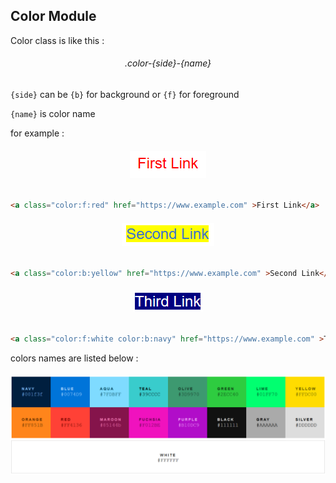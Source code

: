 ## Color Module

Color class is like this :

<h6 align="center">
.color-{side}-{name}
</h6>

`{side}` can be `{b}` for background or `{f}` for foreground

`{name}` is color name


for example :

<h6 align="center">
  <img src="https://raw.githubusercontent.com/morteza-jamali/HelperCSS/master/docs/assets/redlink.png" alt="First Link" />
</h6>

```html
<a class="color:f:red" href="https://www.example.com" >First Link</a>
```

<h6 align="center">
  <img src="https://raw.githubusercontent.com/morteza-jamali/HelperCSS/master/docs/assets/bgyellowlink.png" alt="Second Link" />
</h6>

```html
<a class="color:b:yellow" href="https://www.example.com" >Second Link</a>
```

<h6 align="center">
  <img src="https://raw.githubusercontent.com/morteza-jamali/HelperCSS/master/docs/assets/bgfglink.png" alt="Third Link" />
</h6>

```html
<a class="color:f:white color:b:navy" href="https://www.example.com" >Third Link</a>
```

colors names are listed below :

<h6 align="center">
  <img src="https://raw.githubusercontent.com/morteza-jamali/HelperCSS/master/docs/assets/colors_table.png" alt="Third Link" />
</h6>